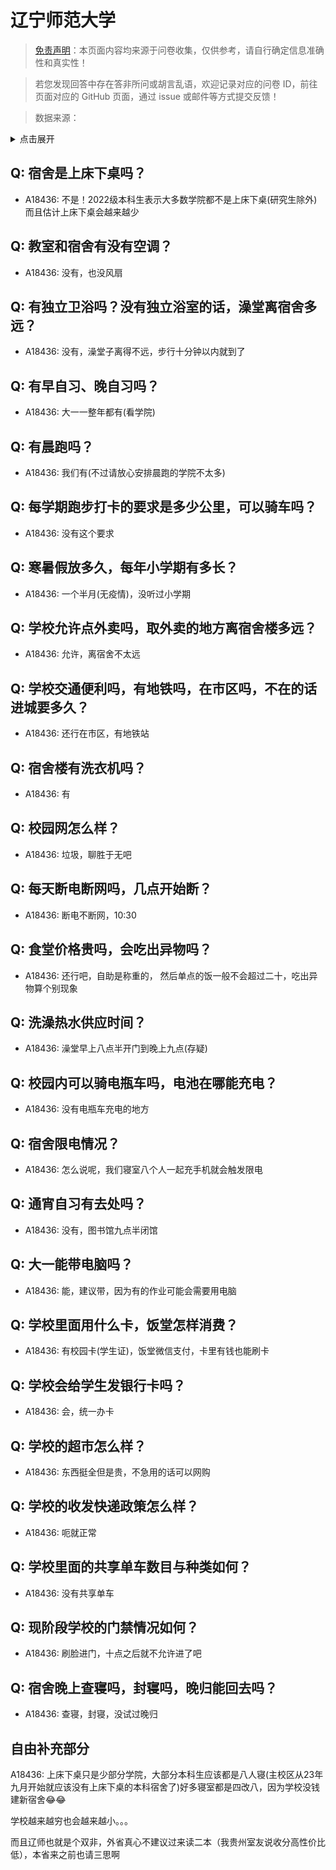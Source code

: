 # 辽宁师范大学

> [免责声明](https://colleges.chat/#_3)：本页面内容均来源于问卷收集，仅供参考，请自行确定信息准确性和真实性！

> 若您发现回答中存在答非所问或胡言乱语，欢迎记录对应的问卷 ID，前往页面对应的 GitHub 页面，通过 issue 或邮件等方式提交反馈！

> 数据来源：

<details><summary>点击展开</summary>
<ul>
<li>A18436: 2043736590@qq.com (2023 年 06 月)</li>
</ul>
</details>

## Q: 宿舍是上床下桌吗？

- A18436: 不是！2022级本科生表示大多数学院都不是上床下桌(研究生除外)而且估计上床下桌会越来越少

## Q: 教室和宿舍有没有空调？

- A18436: 没有，也没风扇

## Q: 有独立卫浴吗？没有独立浴室的话，澡堂离宿舍多远？

- A18436: 没有，澡堂子离得不远，步行十分钟以内就到了

## Q: 有早自习、晚自习吗？

- A18436: 大一一整年都有(看学院)

## Q: 有晨跑吗？

- A18436: 我们有(不过请放心安排晨跑的学院不太多)

## Q: 每学期跑步打卡的要求是多少公里，可以骑车吗？

- A18436: 没有这个要求

## Q: 寒暑假放多久，每年小学期有多长？

- A18436: 一个半月(无疫情)，没听过小学期

## Q: 学校允许点外卖吗，取外卖的地方离宿舍楼多远？

- A18436: 允许，离宿舍不太远

## Q: 学校交通便利吗，有地铁吗，在市区吗，不在的话进城要多久？

- A18436: 还行在市区，有地铁站

## Q: 宿舍楼有洗衣机吗？

- A18436: 有

## Q: 校园网怎么样？

- A18436: 垃圾，聊胜于无吧

## Q: 每天断电断网吗，几点开始断？

- A18436: 断电不断网，10:30

## Q: 食堂价格贵吗，会吃出异物吗？

- A18436: 还行吧，自助是称重的，
然后单点的饭一般不会超过二十，吃出异物算个别现象

## Q: 洗澡热水供应时间？

- A18436: 澡堂早上八点半开门到晚上九点(存疑)

## Q: 校园内可以骑电瓶车吗，电池在哪能充电？

- A18436: 没有电瓶车充电的地方

## Q: 宿舍限电情况？

- A18436: 怎么说呢，我们寝室八个人一起充手机就会触发限电

## Q: 通宵自习有去处吗？

- A18436: 没有，图书馆九点半闭馆

## Q: 大一能带电脑吗？

- A18436: 能，建议带，因为有的作业可能会需要用电脑

## Q: 学校里面用什么卡，饭堂怎样消费？

- A18436: 有校园卡(学生证)，饭堂微信支付，卡里有钱也能刷卡

## Q: 学校会给学生发银行卡吗？

- A18436: 会，统一办卡

## Q: 学校的超市怎么样？

- A18436: 东西挺全但是贵，不急用的话可以网购

## Q: 学校的收发快递政策怎么样？

- A18436: 呃就正常

## Q: 学校里面的共享单车数目与种类如何？

- A18436: 没有共享单车

## Q: 现阶段学校的门禁情况如何？

- A18436: 刷脸进门，十点之后就不允许进了吧

## Q: 宿舍晚上查寝吗，封寝吗，晚归能回去吗？

- A18436: 查寝，封寝，没试过晚归

## 自由补充部分

A18436: 上床下桌只是少部分学院，大部分本科生应该都是八人寝(主校区从23年九月开始就应该没有上床下桌的本科宿舍了)好多寝室都是四改八，因为学校没钱建新宿舍😂😂

学校越来越穷也会越来越小。。。

而且辽师也就是个双非，外省真心不建议过来读二本（我贵州室友说收分高性价比低），本省来之前也请三思啊